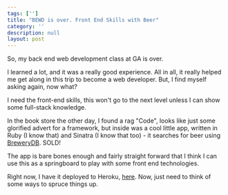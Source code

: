 ```yaml
---
tags: ['']
title: "BEWD is over. Front End Skills with Beer"
category: ''
description: null
layout: post
---
```


So, my back end web development class at GA is over.

I learned a lot, and it was a really good experience. All in all, it really helped me get along in this trip to become a web developer. But, I find myself asking again, now what?

I need the front-end skills, this won't go to the next level unless I can show some full-stack knowledge.

In the book store the other day, I found a rag "Code", looks like just some glorified advert for a framework, but inside was a cool little app, written in Ruby (I know that) and Sinatra (I know that too) - it searches for beer using [BreweryDB](http://www.brewerydb.com).  SOLD!

The app is bare bones enough and fairly straight forward that I think I can use this as a springboard to play with some front end technologies.

Right now, I have it deployed to Heroku, [here](http://murmuring-falls-8083.herokuapp.com/). Now, just need to think of some ways to spruce things up.